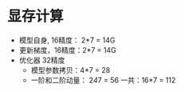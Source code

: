 # 显存计算
- 模型自身, 16精度： 2*7 =  14G
- 更新梯度，16精度：2*7 = 14G
- 优化器 32精度
    - 模型参数拷贝：4*7 = 28
    - 一阶和二阶动量： 2*4*7 = 56
一共：16*7 = 112
